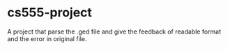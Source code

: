 # cs555-project
A project that parse the .ged file and give the feedback of readable format and the error in original file.
